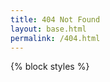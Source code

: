 ```yaml
---
title: 404 Not Found
layout: base.html
permalink: /404.html
---
```


{% block styles %}
    <style>
        main {
            max-width: 400px;
            text-align: center;
        }

        img {
            width: 100%;
        }
    </style>
{% endblock %}

{% block content %}

## 404 Not Found

<div>
    <img src="https://media.tenor.com/QJVOPwk8uK0AAAAC/gintama-you.gif" alt="gintama you gif" srcset="">
    <i>mfw page not found</i>
</div>

{% endblock %}
